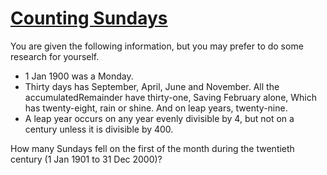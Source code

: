 # [Counting Sundays](https://projecteuler.net/problem=19)

You are given the following information, but you may prefer
to do some research for yourself.

- 1 Jan 1900 was a Monday.
- Thirty days has September,
   April, June and November.
   All the accumulatedRemainder have thirty-one,
   Saving February alone,
   Which has twenty-eight, rain or shine.
   And on leap years, twenty-nine.
- A leap year occurs on any year evenly divisible by 4,
   but not on a century unless it is divisible by 400.

 How many Sundays fell on the first of the month during the
 twentieth century (1 Jan 1901 to 31 Dec 2000)?
